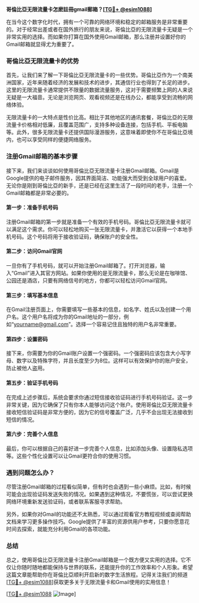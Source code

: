 **哥倫比亞无限流量卡怎麽註冊gmail郵箱？[[TG💪+ @esim1088](https://t.me/s/esim1088)]**

在当今这个数字化时代，拥有一个可靠的网络环境和稳定的邮箱服务是非常重要的。对于经常出差或者在国外旅行的朋友来说，哥倫比亞的无限流量卡无疑是一个非常实用的选择。而如果你打算在国外使用Gmail邮箱，那么注册并设置好你的Gmail邮箱就显得尤为重要了。

### 哥倫比亞无限流量卡的优势

首先，让我们来了解一下哥倫比亞无限流量卡的一些优势。哥倫比亞作为一个南美洲国家，近年来随着经济的发展和技术的进步，其通信行业也得到了长足的进步。这里的无限流量卡通常提供不限量的数据流量服务，这对于需要频繁上网的人来说无疑是一大福音。无论是浏览网页、观看视频还是在线办公，都能享受到流畅的网络体验。

无限流量卡的一大特点是性价比高。相比于其他地区的通讯套餐，哥倫比亞的无限流量卡价格相对低廉，且覆盖范围广，支持多种设备连接，包括手机、平板电脑等。此外，很多无限流量卡还提供国际漫游服务，这意味着即使你不在哥倫比亞境内，也可以享受同样的便捷网络服务。

### 注册Gmail邮箱的基本步骤

接下来，我们来谈谈如何使用哥倫比亞无限流量卡注册Gmail邮箱。Gmail是Google提供的电子邮件服务，因其界面简洁、功能强大而受到全球用户的喜爱。无论你是刚到哥倫比亞的新手，还是已经在这里生活了一段时间的老手，注册一个Gmail邮箱都是非常必要的。

#### 第一步：准备手机号码

注册Gmail邮箱的第一步就是准备一个有效的手机号码。哥倫比亞无限流量卡就可以满足这个需求。你可以轻松地购买一张无限流量卡，并激活它以获得一个本地手机号码。这个号码将用于接收验证码，确保账户的安全性。

#### 第二步：访问Gmail官网

一旦你有了手机号码，就可以开始注册Gmail邮箱了。打开浏览器，输入“Gmail”进入其官方网站。如果你使用的是无限流量卡，那么无论是在咖啡馆、公园还是酒店，只要有网络信号的地方，你都可以轻松访问Gmail官网。

#### 第三步：填写基本信息

在Gmail注册页面上，你需要填写一些基本的信息，如名字、姓氏以及创建一个用户名。这个用户名将成为你的Gmail地址的一部分，例如“yourname@gmail.com”。选择一个容易记住且独特的用户名非常重要。

#### 第四步：设置密码

接下来，你需要为你的Gmail账户设置一个强密码。一个强密码应该包含大小写字母、数字以及特殊字符，并且长度至少为8位。这样可以有效保护你的账户安全，防止被他人盗用。

#### 第五步：验证手机号码

在完成上述步骤后，系统会要求你通过短信接收验证码进行手机号码验证。这一步非常关键，因为它确保了只有你本人能够访问这个账户。使用哥倫比亞无限流量卡接收短信验证码是非常方便的，因为它的信号覆盖广泛，几乎不会出现无法接收到短信的情况。

#### 第六步：完善个人信息

最后，你可以根据自己的喜好进一步完善个人信息，比如添加头像、设置隐私选项等。这些个性化设置可以让Gmail更符合你的使用习惯。

### 遇到问题怎么办？

尽管注册Gmail邮箱的过程看似简单，但有时也会遇到一些小麻烦。比如，有时候可能会出现验证码发送失败的情况。如果遇到这种情况，不要慌张，可以尝试更换网络环境重新发送验证码，或者联系客服寻求帮助。

另外，如果你对Gmail的功能还不太熟悉，可以通过观看官方教程视频或查阅帮助文档来学习更多操作技巧。Google提供了丰富的资源供用户参考，只要你愿意花时间去探索，就能充分利用Gmail的各项功能。

### 总结

总之，使用哥倫比亞无限流量卡注册Gmail邮箱是一个既方便又实用的选择。它不仅让你随时随地都能保持与世界的联系，还能提升你的工作效率和个人形象。希望这篇文章能帮助你在哥倫比亞顺利开启新的数字生活旅程。记得关注我们的频道[[TG💪+ @esim1088](https://t.me/s/esim1088)]获取更多关于无限流量卡和Gmail使用的实用信息！

[[TG💪+ @esim1088](https://t.me/s/esim1088) ![Image](https://i.postimg.cc/4NQfJmqS/Snipaste-2025-05-13-00-14-12.png)]